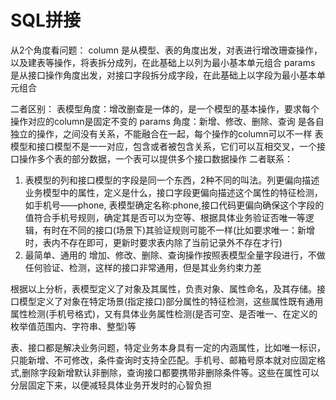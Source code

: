 # SQL拼接
从2个角度看问题：
column 是从模型、表的角度出发，对表进行增改珊查操作，以及建表等操作，将表拆分成列，在此基础上以列为最小基本单元组合
params 是从接口操作角度出发，对接口字段拆分成字段，在此基础上以字段为最小基本单元组合

二者区别：
表模型角度：增改删查是一体的，是一个模型的基本操作，要求每个操作对应的column是固定不变的
params 角度：新增、修改、删除、查询 是各自独立的操作，之间没有关系，不能融合在一起，每个操作的column可以不一样
表模型和接口模型不是一一对应，包含或者被包含关系，它们可以互相交叉，一个接口操作多个表的部分数据，一个表可以提供多个接口数据操作
二者联系：
1. 表模型的列和接口模型的字段是同一个东西，2种不同的叫法。列更偏向描述业务模型中的属性，定义是什么，接口字段更偏向描述这个属性的特征检测，如手机号——phone, 表模型确定名称:phone,接口代码更偏向确保这个字段的值符合手机号规则，确定其是否可以为空等、根据具体业务验证否唯一等逻辑，有时在不同的接口(场景下)其验证规则可能不一样(比如要求唯一：新增时，表内不存在即可，更新时要求表内除了当前记录外不存在才行)
2. 最简单、通用的 增加、修改、删除、查询操作按照表模型全量字段进行，不做任何验证、检测，这样的接口非常通用，但是其业务约束力差

根据以上分析，表模型定义了对象及其属性，负责对象、属性命名，及其存储。接口模型定义了对象在特定场景(指定接口)部分属性的特征检测，这些属性既有通用属性检测(手机号格式)，又有具体业务属性检测(是否可空、是否唯一、在定义的枚举值范围内、字符串、整型)等


表、接口都是解决业务问题，特定业务本身具有一定的内涵属性，比如唯一标识，只能新增、不可修改，条件查询时支持全匹配。手机号、邮箱号原本就对应固定格式,删除字段新增默认非删除，查询接口都要携带非删除条件等。这些在属性可以分层固定下来，以便减轻具体业务开发时的心智负担



